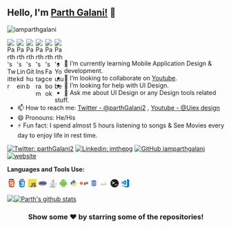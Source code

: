 ## Hello, I'm [Parth Galani!](http://parthgalani.dx.am) 👋

<p align="left"> <img src="https://komarev.com/ghpvc/?username=iamparthgalani&label=Views&color=blue&style=plastic" alt="iamparthgalani" /> </p>

<a href="https://twitter.com/parthGalani2">
  <img align="left" alt="Parth's Twitter" width="22px" src="https://cdn.jsdelivr.net/npm/simple-icons@v3/icons/twitter.svg" />
</a>
<a href="https://linkedin.com/in/imthepg">
  <img align="left" alt="Parth's Linkdein" width="22px" src="https://cdn.jsdelivr.net/npm/simple-icons@v3/icons/linkedin.svg" />
</a>
<a href="https://github.com/iamparthgalani">
  <img align="left" alt="Parth's Github" width="22px" src="https://cdn.jsdelivr.net/npm/simple-icons@v3/icons/github.svg" />
</a>
<a href="https://instagram.com/parth_galani13/">
  <img align="left" alt="Parth's Instagram" width="22px" src="https://cdn.jsdelivr.net/npm/simple-icons@v3/icons/instagram.svg" />
</a>
<a href="https://www.facebook.com/parth.galani.50/">
  <img align="left" alt="Parth's Facebook" width="22px" src="https://cdn.jsdelivr.net/npm/simple-icons@v3/icons/facebook.svg" />
</a>
<a href="https://www.youtube.com/channel/UCs8YuffktnbeZiHfPwQ2A9g/">
  <img align="left" alt="Parth's Youtube" width="22px" src="https://cdn.jsdelivr.net/npm/simple-icons@v3/icons/youtube.svg" />
</a>

<br/>
<br/>

- 🌱 I’m currently learning Mobile Application Design & development.
- 👯 I’m looking to collaborate on [Youtube](https://www.youtube.com/channel/UCs8YuffktnbeZiHfPwQ2A9g).
- 🤔 I’m looking for help with UI Design.
- 💬 Ask me about UI Design or any Design tools related stuff.
- 📫 How to reach me: [Twitter - @parthGalani2](https://twitter.com/parthGalani2) , [Youtube - @Uiex design](https://www.youtube.com/channel/UCs8YuffktnbeZiHfPwQ2A9g)
- 😄 Pronouns: He/His
- ⚡ Fun fact: I spend almost 5 hours listening to songs & See Movies every day to enjoy life in rest time.



[![Twitter: parthGalani2](https://img.shields.io/twitter/follow/parthGalani2?style=social)](https://twitter.com/parthGalani2)
[![Linkedin: imthepg](https://img.shields.io/badge/-imthepg-blue?style=flat-square&logo=Linkedin&logoColor=white&link=https://www.linkedin.com/in/imthepg/)](https://www.linkedin.com/in/imthepg/)
[![GitHub iamparthgalani](https://img.shields.io/github/followers/iamparthgalani?label=follow&style=social)](https://github.com/iamparthgalani)
[![website](https://img.shields.io/badge/PortfolioWebsite-parthgalani.dx.am-2648ff?style=flat-square&logo=google-chrome)](http://parthgalani.dx.am/)


**Languages and Tools Use:**  


<code><img height="20" src="https://raw.githubusercontent.com/github/explore/80688e429a7d4ef2fca1e82350fe8e3517d3494d/topics/html/html.png"></code>
<code><img height="20" src="https://raw.githubusercontent.com/github/explore/80688e429a7d4ef2fca1e82350fe8e3517d3494d/topics/css/css.png"></code>
<code><img height="20" src="https://raw.githubusercontent.com/github/explore/80688e429a7d4ef2fca1e82350fe8e3517d3494d/topics/javascript/javascript.png"></code>
<code><img height="20" src="https://raw.githubusercontent.com/github/explore/80688e429a7d4ef2fca1e82350fe8e3517d3494d/topics/php/php.png"></code>
<code><img height="20" src="https://raw.githubusercontent.com/github/explore/80688e429a7d4ef2fca1e82350fe8e3517d3494d/topics/java/java.png"></code>
<code><img height="20" src="https://raw.githubusercontent.com/github/explore/80688e429a7d4ef2fca1e82350fe8e3517d3494d/topics/android/android.png"></code>
<code><img height="20" src="https://raw.githubusercontent.com/github/explore/80688e429a7d4ef2fca1e82350fe8e3517d3494d/topics/python/python.png"></code>
<code><img height="20" src="https://raw.githubusercontent.com/github/explore/80688e429a7d4ef2fca1e82350fe8e3517d3494d/topics/git/git.png"></code>
<code><img height="20" src="https://raw.githubusercontent.com/github/explore/80688e429a7d4ef2fca1e82350fe8e3517d3494d/topics/sql/sql.png"></code>
<code><img height="20" src="https://raw.githubusercontent.com/github/explore/80688e429a7d4ef2fca1e82350fe8e3517d3494d/topics/mysql/mysql.png"></code>
<code><img height="20" src="https://raw.githubusercontent.com/github/explore/80688e429a7d4ef2fca1e82350fe8e3517d3494d/topics/terminal/terminal.png"></code>
<code><img height="20" src="https://raw.githubusercontent.com/github/explore/80688e429a7d4ef2fca1e82350fe8e3517d3494d/topics//visual-studio-code//visual-studio-code.png"></code>

 

<a href="https://github.com/iamparthgalani">
  <img align="left" src="https://github-readme-stats.vercel.app/api/top-langs/?username=iamparthgalani&theme=dark&hide_langs_below=1" />
</a>
<a href="https://github.com/iamparthgalani">
 <img align="center" src="https://github-readme-stats.vercel.app/api?username=iamparthgalani&show_icons=true&theme=dark&line_height=27" alt="Parth's github stats"/>
</a>

<div align="center">

### Show some ❤️ by starring some of the repositories!

</div>
